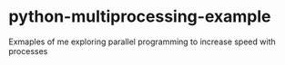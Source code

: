 # python-multiprocessing-example

Exmaples of me exploring parallel programming to increase speed with processes
